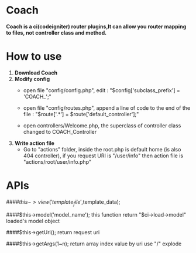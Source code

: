 # Coach

**Coach is a ci(codeigniter) router plugins,It can allow you router mapping to files, not controller class and method.**

# How to use
1. **Download Coach**
2. **Modify config**
    * open file "config/config.php", edit : "$config['subclass_prefix'] = 'COACH_';"
    
	* open file "config/routes.php", append a line of code to the end of the file : "$route['.*'] = $route['default_controller'];"
	
	* open controllers/Welcome.php, the superclass of controller class changed to COACH_Controller
3. **Write action file** 
    * Go to "actions" folder,  inside the root.php is default home (is also 404 controller), if you request URI is "/user/info" then action file is "actions/root/user/info.php"

# APIs
####$this->view('template_file',$template_data);

####$this->model('model_name'); 
	this function return "$ci->load->model" loaded's model object

####$this->getUri(); 
	return request uri

####$this->getArgs(1~n); 
	return array index value by uri use "/" explode